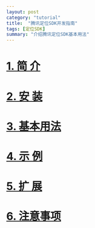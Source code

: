```yaml
---
layout: post
category: "tutorial"
title:  "腾讯定位SDK开发指南"
tags: [定位SDK]
summary: "介绍腾讯定位SDK基本用法"
---
```

# [1. 简    介](/tencent-location-sdk-tutorial-01.html)
# [2. 安    装](/tutorial/tencent-location-sdk-tutorial-02.html)
# [3. 基本用法](/tencent-location-sdk-tutorial-03.html)
# [4. 示    例](/tutorial/tencent-location-sdk-tutorial-04.html)
# [5. 扩    展](/tencent-location-sdk-tutorial-05.html)
# [6. 注意事项](/tutorial/tencent-location-sdk-tutorial-06.html)
